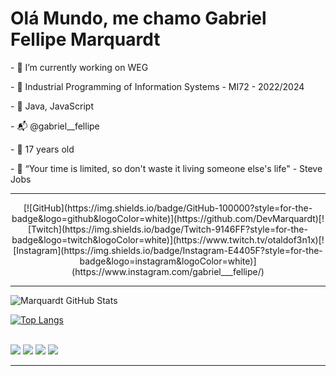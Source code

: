 # Olá Mundo, me chamo Gabriel Fellipe Marquardt

  <p>- 💼 I’m currently working on WEG
  <p>- 🗿 Industrial Programming of Information Systems - MI72 - 2022/2024
  <p>- 📜 Java, JavaScript
  <p>- 📬 @gabriel__fellipe
  <p>- 🎈 17 years old
  <p> - 🥇 “Your time is limited, so don't waste it living someone else's life" - Steve Jobs
  
  <hr>

<center>[![GitHub](https://img.shields.io/badge/GitHub-100000?style=for-the-badge&logo=github&logoColor=white)](https://github.com/DevMarquardt)[![Twitch](https://img.shields.io/badge/Twitch-9146FF?style=for-the-badge&logo=twitch&logoColor=white)](https://www.twitch.tv/otaldof3n1x)[![Instagram](https://img.shields.io/badge/Instagram-E4405F?style=for-the-badge&logo=instagram&logoColor=white)](https://www.instagram.com/gabriel___fellipe/)</center>

  <hr>

  ![Marquardt GitHub Stats](https://github-readme-stats.vercel.app/api?username=DevMarquardt&show_icons=true&theme=highcontrast)

  [![Top Langs](https://github-readme-stats.vercel.app/api/top-langs/?username=DevMarquardt&layout=compact)](https://github.com/anuraghazra/github-readme-stats)

  <div style="display: inline_block"><br/>

  <img alin="center" src="https://img.shields.io/badge/HTML5-E34F26?style=for-the-badge&logo=html5&logoColor=white">
  <img alin="center" src="https://img.shields.io/badge/CSS3-1572B6?style=for-the-badge&logo=css3&logoColor=white">
  <img alin="center" src="https://img.shields.io/badge/JavaScript-F7DF1E?style=for-the-badge&logo=javascript&logoColor=black">
  <img alin="center" src="https://img.shields.io/badge/Java-ED8B00?style=for-the-badge&logo=java&logoColor=white">
  
  </div>
  <hr>

